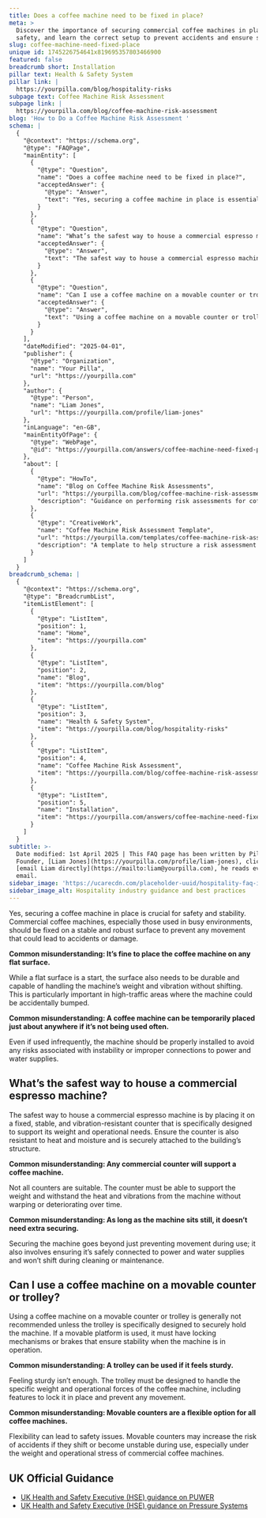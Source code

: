 ```yaml
---
title: Does a coffee machine need to be fixed in place?
meta: >
  Discover the importance of securing commercial coffee machines in place for
  safety, and learn the correct setup to prevent accidents and ensure stability.
slug: coffee-machine-need-fixed-place
unique id: 1745226754641x819695357803466900
featured: false
breadcrumb short: Installation
pillar text: Health & Safety System
pillar link: |
  https://yourpilla.com/blog/hospitality-risks
subpage text: Coffee Machine Risk Assessment
subpage link: |
  https://yourpilla.com/blog/coffee-machine-risk-assessment
blog: 'How to Do a Coffee Machine Risk Assessment '
schema: |
  {
    "@context": "https://schema.org",
    "@type": "FAQPage",
    "mainEntity": [
      {
        "@type": "Question",
        "name": "Does a coffee machine need to be fixed in place?",
        "acceptedAnswer": {
          "@type": "Answer",
          "text": "Yes, securing a coffee machine in place is essential for safety and stability. Commercial coffee machines in busy environments must be fixed on a stable and robust surface to prevent movement that could lead to accidents or equipment damage. It is critical to ensure the surface is both flat and durable to handle the machine’s weight and vibration."
        }
      },
      {
        "@type": "Question",
        "name": "What’s the safest way to house a commercial espresso machine?",
        "acceptedAnswer": {
          "@type": "Answer",
          "text": "The safest way to house a commercial espresso machine is by placing it on a counter specifically designed for such equipment. This counter should be fixed, stable, resistant to vibration, heat, and moisture, and securely attached to the building’s structure to support the weight and operational needs safely."
        }
      },
      {
        "@type": "Question",
        "name": "Can I use a coffee machine on a movable counter or trolley?",
        "acceptedAnswer": {
          "@type": "Answer",
          "text": "Using a coffee machine on a movable counter or trolley is generally not advised unless the trolley is designed to securely hold the machine. If a movable platform is used, ensure it features locking mechanisms or brakes to maintain stability during operation."
        }
      }
    ],
    "dateModified": "2025-04-01",
    "publisher": {
      "@type": "Organization",
      "name": "Your Pilla",
      "url": "https://yourpilla.com"
    },
    "author": {
      "@type": "Person",
      "name": "Liam Jones",
      "url": "https://yourpilla.com/profile/liam-jones"
    },
    "inLanguage": "en-GB",
    "mainEntityOfPage": {
      "@type": "WebPage",
      "@id": "https://yourpilla.com/answers/coffee-machine-need-fixed-place"
    },
    "about": [
      {
        "@type": "HowTo",
        "name": "Blog on Coffee Machine Risk Assessments",
        "url": "https://yourpilla.com/blog/coffee-machine-risk-assessment",
        "description": "Guidance on performing risk assessments for coffee machines to ensure compliance and safety in commercial settings."
      },
      {
        "@type": "CreativeWork",
        "name": "Coffee Machine Risk Assessment Template",
        "url": "https://yourpilla.com/templates/coffee-machine-risk-assessment",
        "description": "A template to help structure a risk assessment for coffee machines, designed to ensure safety and compliance in commercial environments."
      }
    ]
  }
breadcrumb_schema: |
  {
    "@context": "https://schema.org",
    "@type": "BreadcrumbList",
    "itemListElement": [
      {
        "@type": "ListItem",
        "position": 1,
        "name": "Home",
        "item": "https://yourpilla.com"
      },
      {
        "@type": "ListItem",
        "position": 2,
        "name": "Blog",
        "item": "https://yourpilla.com/blog"
      },
      {
        "@type": "ListItem",
        "position": 3,
        "name": "Health & Safety System",
        "item": "https://yourpilla.com/blog/hospitality-risks"
      },
      {
        "@type": "ListItem",
        "position": 4,
        "name": "Coffee Machine Risk Assessment",
        "item": "https://yourpilla.com/blog/coffee-machine-risk-assessment"
      },
      {
        "@type": "ListItem",
        "position": 5,
        "name": "Installation",
        "item": "https://yourpilla.com/answers/coffee-machine-need-fixed-place"
      }
    ]
  }
subtitle: >-
  Date modified: 1st April 2025 | This FAQ page has been written by Pilla
  Founder, [Liam Jones](https://yourpilla.com/profile/liam-jones), click to
  [email Liam directly](https://mailto:liam@yourpilla.com), he reads every
  email.
sidebar_image: 'https://ucarecdn.com/placeholder-uuid/hospitality-faq-image.jpg'
sidebar_image_alt: Hospitality industry guidance and best practices
---
```

Yes, securing a coffee machine in place is crucial for safety and stability. Commercial coffee machines, especially those used in busy environments, should be fixed on a stable and robust surface to prevent any movement that could lead to accidents or damage.

**Common misunderstanding: It’s fine to place the coffee machine on any flat surface.**

While a flat surface is a start, the surface also needs to be durable and capable of handling the machine’s weight and vibration without shifting. This is particularly important in high-traffic areas where the machine could be accidentally bumped.

**Common misunderstanding: A coffee machine can be temporarily placed just about anywhere if it’s not being used often.**

Even if used infrequently, the machine should be properly installed to avoid any risks associated with instability or improper connections to power and water supplies.

## What’s the safest way to house a commercial espresso machine?

The safest way to house a commercial espresso machine is by placing it on a fixed, stable, and vibration-resistant counter that is specifically designed to support its weight and operational needs. Ensure the counter is also resistant to heat and moisture and is securely attached to the building’s structure.

**Common misunderstanding: Any commercial counter will support a coffee machine.**

Not all counters are suitable. The counter must be able to support the weight and withstand the heat and vibrations from the machine without warping or deteriorating over time.

**Common misunderstanding: As long as the machine sits still, it doesn’t need extra securing.**

Securing the machine goes beyond just preventing movement during use; it also involves ensuring it’s safely connected to power and water supplies and won’t shift during cleaning or maintenance.

## Can I use a coffee machine on a movable counter or trolley?

Using a coffee machine on a movable counter or trolley is generally not recommended unless the trolley is specifically designed to securely hold the machine. If a movable platform is used, it must have locking mechanisms or brakes that ensure stability when the machine is in operation.

**Common misunderstanding: A trolley can be used if it feels sturdy.**

Feeling sturdy isn’t enough. The trolley must be designed to handle the specific weight and operational forces of the coffee machine, including features to lock it in place and prevent any movement.

**Common misunderstanding: Movable counters are a flexible option for all coffee machines.**

Flexibility can lead to safety issues. Movable counters may increase the risk of accidents if they shift or become unstable during use, especially under the weight and operational stress of commercial coffee machines.

## UK Official Guidance

-   [UK Health and Safety Executive (HSE) guidance on PUWER](https://www.hse.gov.uk/work-equipment-machinery/puwer.htm)
-   [UK Health and Safety Executive (HSE) guidance on Pressure Systems](https://www.hse.gov.uk/pressure-systems/pesr.htm)
